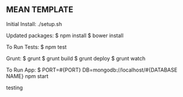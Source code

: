 MEAN TEMPLATE
-------------

Initial Install:
./setup.sh

Updated packages:
$ npm install
$ bower install

To Run Tests:
$ npm test

Grunt:
$ grunt
$ grunt build
$ grunt deploy
$ grunt watch

To Run App:
$ PORT=#{PORT} DB=mongodb://localhost/#{DATABASE NAME} npm start


testing
